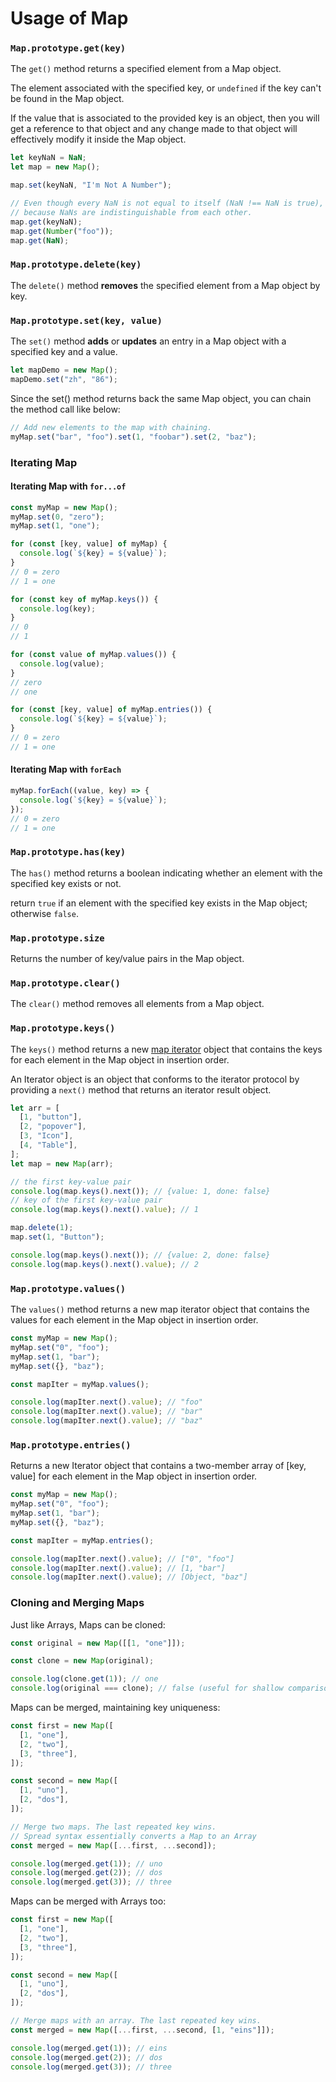 # Usage of Map

### `Map.prototype.get(key)`

The `get()` method returns a specified element from a Map object.

The element associated with the specified key, or `undefined` if the key can't be found in the Map object.

If the value that is associated to the provided key is an object, then you will get a reference to that object and any change made to that object will effectively modify it inside the Map object.

```js
let keyNaN = NaN;
let map = new Map();

map.set(keyNaN, "I'm Not A Number");

// Even though every NaN is not equal to itself (NaN !== NaN is true), the following example works
// because NaNs are indistinguishable from each other.
map.get(keyNaN);
map.get(Number("foo"));
map.get(NaN);
```

### `Map.prototype.delete(key)`

The `delete()` method **removes** the specified element from a Map object by key.

### `Map.prototype.set(key, value)`

The `set()` method **adds** or **updates** an entry in a Map object with a specified key and a value.

```js
let mapDemo = new Map();
mapDemo.set("zh", "86");
```

Since the set() method returns back the same Map object, you can chain the method call like below:

```js
// Add new elements to the map with chaining.
myMap.set("bar", "foo").set(1, "foobar").set(2, "baz");
```

### Iterating Map

#### Iterating Map with `for...of`

```js
const myMap = new Map();
myMap.set(0, "zero");
myMap.set(1, "one");

for (const [key, value] of myMap) {
  console.log(`${key} = ${value}`);
}
// 0 = zero
// 1 = one

for (const key of myMap.keys()) {
  console.log(key);
}
// 0
// 1

for (const value of myMap.values()) {
  console.log(value);
}
// zero
// one

for (const [key, value] of myMap.entries()) {
  console.log(`${key} = ${value}`);
}
// 0 = zero
// 1 = one
```

#### Iterating Map with `forEach`

```js
myMap.forEach((value, key) => {
  console.log(`${key} = ${value}`);
});
// 0 = zero
// 1 = one
```

### `Map.prototype.has(key)`

The `has()` method returns a boolean indicating whether an element with the specified key exists or not.

return `true` if an element with the specified key exists in the Map object; otherwise `false`.

### `Map.prototype.size`

Returns the number of key/value pairs in the Map object.

### `Map.prototype.clear()`

The `clear()` method removes all elements from a Map object.

### `Map.prototype.keys()`

The `keys()` method returns a new [map iterator](https://developer.mozilla.org/en-US/docs/Web/JavaScript/Reference/Global_Objects/Iterator) object that contains the keys for each element in the Map object in insertion order.

An Iterator object is an object that conforms to the iterator protocol by providing a `next()` method that returns an iterator result object.

```js
let arr = [
  [1, "button"],
  [2, "popover"],
  [3, "Icon"],
  [4, "Table"],
];
let map = new Map(arr);

// the first key-value pair
console.log(map.keys().next()); // {value: 1, done: false}
// key of the first key-value pair
console.log(map.keys().next().value); // 1

map.delete(1);
map.set(1, "Button");

console.log(map.keys().next()); // {value: 2, done: false}
console.log(map.keys().next().value); // 2
```

### `Map.prototype.values()`

The `values()` method returns a new map iterator object that contains the values for each element in the Map object in insertion order.

```js
const myMap = new Map();
myMap.set("0", "foo");
myMap.set(1, "bar");
myMap.set({}, "baz");

const mapIter = myMap.values();

console.log(mapIter.next().value); // "foo"
console.log(mapIter.next().value); // "bar"
console.log(mapIter.next().value); // "baz"
```

### `Map.prototype.entries()`

Returns a new Iterator object that contains a two-member array of [key, value] for each element in the Map object in insertion order.

```js
const myMap = new Map();
myMap.set("0", "foo");
myMap.set(1, "bar");
myMap.set({}, "baz");

const mapIter = myMap.entries();

console.log(mapIter.next().value); // ["0", "foo"]
console.log(mapIter.next().value); // [1, "bar"]
console.log(mapIter.next().value); // [Object, "baz"]
```

### Cloning and Merging Maps

Just like Arrays, Maps can be cloned:

```js
const original = new Map([[1, "one"]]);

const clone = new Map(original);

console.log(clone.get(1)); // one
console.log(original === clone); // false (useful for shallow comparison)
```

Maps can be merged, maintaining key uniqueness:

```js
const first = new Map([
  [1, "one"],
  [2, "two"],
  [3, "three"],
]);

const second = new Map([
  [1, "uno"],
  [2, "dos"],
]);

// Merge two maps. The last repeated key wins.
// Spread syntax essentially converts a Map to an Array
const merged = new Map([...first, ...second]);

console.log(merged.get(1)); // uno
console.log(merged.get(2)); // dos
console.log(merged.get(3)); // three
```

Maps can be merged with Arrays too:

```js
const first = new Map([
  [1, "one"],
  [2, "two"],
  [3, "three"],
]);

const second = new Map([
  [1, "uno"],
  [2, "dos"],
]);

// Merge maps with an array. The last repeated key wins.
const merged = new Map([...first, ...second, [1, "eins"]]);

console.log(merged.get(1)); // eins
console.log(merged.get(2)); // dos
console.log(merged.get(3)); // three
```
